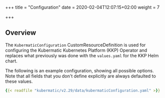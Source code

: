 +++
title = "Configuration"
date = 2020-02-04T12:07:15+02:00
weight = 7

+++

## Overview

The `KubermaticConfiguration` CustomResourceDefinition is used for configuring the Kubermatic Kubernetes Platform (KKP) Operator and
replaces what previously was done with the `values.yaml` for the KKP Helm chart.

The following is an example configuration, showing all possible options. Note that all fields that you
don't define explicitly are always defaulted to these values.

```yaml
{{< readfile "kubermatic/v2.29/data/kubermaticConfiguration.yaml" >}}
```

